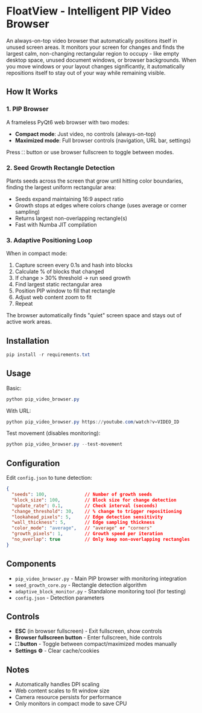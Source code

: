 # FloatView - Intelligent PIP Video Browser

An always-on-top video browser that automatically positions itself in unused screen areas. It monitors your screen for changes and finds the largest calm, non-changing rectangular region to occupy - like empty desktop space, unused document windows, or browser backgrounds. When you move windows or your layout changes significantly, it automatically repositions itself to stay out of your way while remaining visible.

## How It Works

### 1. PIP Browser
A frameless PyQt6 web browser with two modes:
- **Compact mode**: Just video, no controls (always-on-top)
- **Maximized mode**: Full browser controls (navigation, URL bar, settings)

Press `⛶` button or use browser fullscreen to toggle between modes.

### 2. Seed Growth Rectangle Detection
Plants seeds across the screen that grow until hitting color boundaries, finding the largest uniform rectangular area:
- Seeds expand maintaining 16:9 aspect ratio
- Growth stops at edges where colors change (uses average or corner sampling)
- Returns largest non-overlapping rectangle(s)
- Fast with Numba JIT compilation

### 3. Adaptive Positioning Loop
When in compact mode:
1. Capture screen every 0.1s and hash into blocks
2. Calculate % of blocks that changed
3. If change > 30% threshold → run seed growth
4. Find largest static rectangular area
5. Position PIP window to fill that rectangle
6. Adjust web content zoom to fit
7. Repeat

The browser automatically finds "quiet" screen space and stays out of active work areas.

## Installation

```powershell
pip install -r requirements.txt
```

## Usage

Basic:
```powershell
python pip_video_browser.py
```

With URL:
```powershell
python pip_video_browser.py https://youtube.com/watch?v=VIDEO_ID
```

Test movement (disables monitoring):
```powershell
python pip_video_browser.py --test-movement
```

## Configuration

Edit `config.json` to tune detection:

```json
{
  "seeds": 100,              // Number of growth seeds
  "block_size": 100,         // Block size for change detection
  "update_rate": 0.1,        // Check interval (seconds)
  "change_threshold": 30,    // % change to trigger repositioning
  "lookahead_pixels": 5,     // Edge detection sensitivity
  "wall_thickness": 5,       // Edge sampling thickness
  "color_mode": "average",   // "average" or "corners"
  "growth_pixels": 1,        // Growth speed per iteration
  "no_overlap": true         // Only keep non-overlapping rectangles
}
```

## Components

- `pip_video_browser.py` - Main PIP browser with monitoring integration
- `seed_growth_core.py` - Rectangle detection algorithm
- `adaptive_block_monitor.py` - Standalone monitoring tool (for testing)
- `config.json` - Detection parameters

## Controls

- **ESC** (in browser fullscreen) - Exit fullscreen, show controls
- **Browser fullscreen button** - Enter fullscreen, hide controls
- **⛶ button** - Toggle between compact/maximized modes manually
- **Settings ⚙️** - Clear cache/cookies

## Notes

- Automatically handles DPI scaling
- Web content scales to fit window size
- Camera resource persists for performance
- Only monitors in compact mode to save CPU

